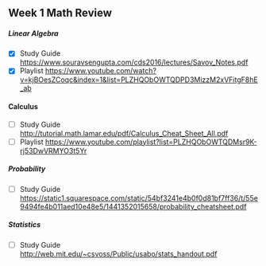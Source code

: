 ## Week 1 Math Review

##### Linear Algebra 
- [x] Study Guide https://www.souravsengupta.com/cds2016/lectures/Savov_Notes.pdf
- [x] Playlist
https://www.youtube.com/watch?v=kjBOesZCoqc&index=1&list=PLZHQObOWTQDPD3MizzM2xVFitgF8hE_ab
#### Calculus 
- [ ] Study Guide
http://tutorial.math.lamar.edu/pdf/Calculus_Cheat_Sheet_All.pdf 
- [ ] Playlist
https://www.youtube.com/playlist?list=PLZHQObOWTQDMsr9K-rj53DwVRMYO3t5Yr
##### Probability 
- [ ] Study Guide
https://static1.squarespace.com/static/54bf3241e4b0f0d81bf7ff36/t/55e9494fe4b011aed10e48e5/1441352015658/probability_cheatsheet.pdf
##### Statistics 
- [ ] Study Guide
http://web.mit.edu/~csvoss/Public/usabo/stats_handout.pdf

